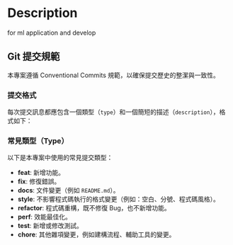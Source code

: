 # Description   
for ml application and develop

## Git 提交規範

本專案遵循 Conventional Commits 規範，以確保提交歷史的整潔與一致性。

### 提交格式

每次提交訊息都應包含一個類型（`type`）和一個簡短的描述（`description`），格式如下：


### 常見類型（Type）

以下是本專案中使用的常見提交類型：

* **feat**: 新增功能。
* **fix**: 修復錯誤。
* **docs**: 文件變更（例如 `README.md`）。
* **style**: 不影響程式碼執行的格式變更（例如：空白、分號、程式碼風格）。
* **refactor**: 程式碼重構，既不修復 Bug，也不新增功能。
* **perf**: 效能最佳化。
* **test**: 新增或修改測試。
* **chore**: 其他雜項變更，例如建構流程、輔助工具的變更。